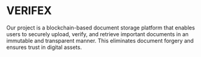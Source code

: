 # VERIFEX
Our project is a blockchain-based document storage platform that enables users to securely upload, verify, and retrieve important documents in an immutable and transparent manner. This eliminates document forgery and ensures trust in digital assets. 

